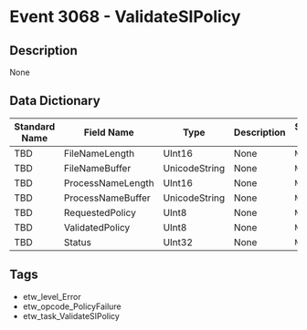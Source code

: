 # Event 3068 - ValidateSIPolicy

## Description
None

## Data Dictionary
|Standard Name|Field Name|Type|Description|Sample Value|
|---|---|---|---|---|
|TBD|FileNameLength|UInt16|None|`None`|
|TBD|FileNameBuffer|UnicodeString|None|`None`|
|TBD|ProcessNameLength|UInt16|None|`None`|
|TBD|ProcessNameBuffer|UnicodeString|None|`None`|
|TBD|RequestedPolicy|UInt8|None|`None`|
|TBD|ValidatedPolicy|UInt8|None|`None`|
|TBD|Status|UInt32|None|`None`|

## Tags
* etw_level_Error
* etw_opcode_PolicyFailure
* etw_task_ValidateSIPolicy